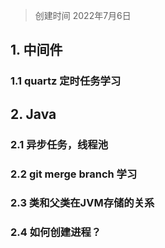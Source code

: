 > 创建时间 2022年7月6日

## 1. 中间件

### 1.1 quartz 定时任务学习

## 2. Java

### 2.1 异步任务，线程池

### 2.2 git merge branch 学习

### 2.3 类和父类在JVM存储的关系

### 2.4 如何创建进程？